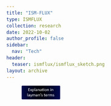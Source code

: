 ```yaml
---
title: "ISM-FLUX"
type: ISMFLUX
collection: research
date: 2022-10-02
author_profile: false
sidebar:
  nav: "Tech"
header:
  teaser: ismflux/ismflux_sketch.png
layout: archive
---
```


<div style="text-align: justify">

<a href="../ISMFLUX">
<figure style="width: 20%" class="align-center-custom">
<img src='/images/fcs/layman_terms.png'>
</figure>
</a>





